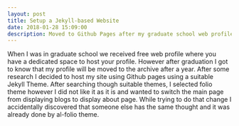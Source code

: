 ```yaml
---
layout: post
title: Setup a Jekyll-based Website
date: 2018-01-28 15:09:00
description: Moved to Github Pages after my graduate school web profile got archived
---
```

When I was in graduate school we received free web profile where you have a dedicated space to host your profile. However after graduation I got to know that my profile will be moved to the archive after a year. After some research I decided to host my site using Github pages using a suitable Jekyll Theme. After searching though suitable themes, I selected folio theme however I did not like it as it is and wanted to switch the main page from displaying blogs to display about page. While trying to do that change I accidentally discovered that someone else has the same thought and it was already done by al-folio theme.  

